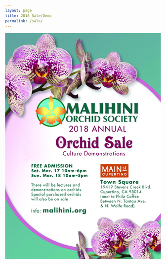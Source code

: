 ```yaml
---
layout: page
title: 2018 Sale/Demo
permalink: /sale/
---
```


<img src="img/MOS2018_postcard4x6.jpg">
